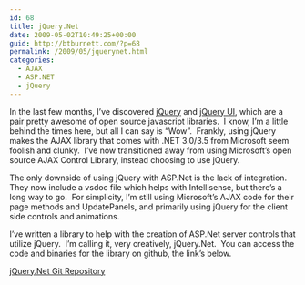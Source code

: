 ```yaml
---
id: 68
title: jQuery.Net
date: 2009-05-02T10:49:25+00:00
guid: http://btburnett.com/?p=68
permalink: /2009/05/jquerynet.html
categories:
  - AJAX
  - ASP.NET
  - jQuery
---
```

In the last few months, I&#8217;ve discovered [jQuery](http://jquery.com) and [jQuery UI](http://ui.jquery.com), which are a pair pretty awesome of open source javascript libraries.  I know, I&#8217;m a little behind the times here, but all I can say is &#8220;Wow&#8221;.  Frankly, using jQuery makes the AJAX library that comes with .NET 3.0/3.5 from Microsoft seem foolish and clunky.  I&#8217;ve now transitioned away from using Microsoft&#8217;s open source AJAX Control Library, instead choosing to use jQuery.

The only downside of using jQuery with ASP.Net is the lack of integration.  They now include a vsdoc file which helps with Intellisense, but there&#8217;s a long way to go.  For simplicity, I&#8217;m still using Microsoft&#8217;s AJAX code for their page methods and UpdatePanels, and primarily using jQuery for the client side controls and animations.

I&#8217;ve written a library to help with the creation of ASP.Net server controls that utilize jQuery.  I&#8217;m calling it, very creatively, jQuery.Net.  You can access the code and binaries for the library on github, the link&#8217;s below.

<a href="http://github.com/btburnett3/jquery.net/tree/master" target="_blank">jQuery.Net Git Repository</a>